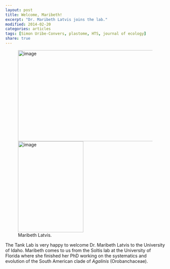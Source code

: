 ```yaml
---
layout: post
title: Welcome, Maribeth!
excerpt: "Dr. Maribeth Latvis joins the lab."
modified: 2014-02-20
categories: articles
tags: [Simon Uribe-Convers, plastome, HTS, journal of ecology]
share: true
---
```

<figure>
	<a href="{{ site.url }}/images/maribeth.jpg"><img src="{{ site.url }}/images/maribeth.jpg" alt="image" width="500" height="286"></a>
	<a href="{{ site.url }}/images/maribeth2.jpg"><img src="{{ site.url }}/images/maribeth2.jpg" alt="image" width="206" height="286"></a>
	<figcaption>Maribeth Latvis</i>.</figcaption>
</figure>

The Tank Lab is very happy to welcome Dr. Maribeth Latvis to the University of Idaho.  Maribeth comes to us from the Soltis lab at the University of Florida where she finished her PhD working on the systematics and evolution of the South American clade of <i>Agalinis</i> (Orobanchaceae). 